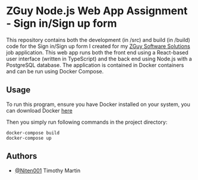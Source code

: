 # ZGuy Node.js Web App Assignment - Sign in/Sign up form

This repository contains both the development (in /src) and build (in /build) code for the Sign in/Sign up form
I created for my [ZGuy Software Solutions](http://www.zguy.com/) job application. This web app runs both the front end
using a React-based user interface (written in TypeScript) and the back end using Node.js with a PostgreSQL database. The 
application is contained in Docker containers and can be run using Docker Compose.

## Usage

To run this program, ensure you have Docker installed on your system, you can download Docker [here](https://www.docker.com/products/container-runtime)

Then you simply run following commands in the project directory:
```
docker-compose build
docker-compose up
```

## Authors
- [@Niten001](https://github.com/Niten001) Timothy Martin